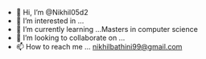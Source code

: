 - 👋 Hi, I’m @Nikhil05d2
- 👀 I’m interested in ...
- 🌱 I’m currently learning ...Masters in computer science
- 💞️ I’m looking to collaborate on ...
- 📫 How to reach me ... nikhilbathini99@gmail.com

<!---
Nikhil05d2/Nikhil05d2 is a ✨ special ✨ repository because its `README.md` (this file) appears on your GitHub profile.
You can click the Preview link to take a look at your changes.
--->
